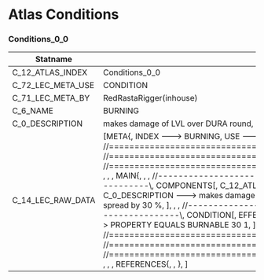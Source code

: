 

# Atlas Conditions





### Conditions_0_0
| Statname | Value | 
|  --  |  --  | 
| C_12_ATLAS_INDEX | Conditions_0_0 | 
| C_72_LEC_META_USE | CONDITION | 
| C_71_LEC_META_BY | RedRastaRigger(inhouse) | 
| C_6_NAME | BURNING | 
| C_0_DESCRIPTION | makes damage of LVL over DURA round, decrements damage each round, can spread by 30 % | 
| C_14_LEC_RAW_DATA | [META{,   INDEX ---> BURNING,   USE ---> CONDITION,   BY ---> RedRastaRigger(inhouse), }, , , , //==============================================================================\\, //==============================================================================\\, //==============================================================================\\, , , , MAIN{, , , //------------------------------------------------------------------------------\\,   COMPONENTS[,     C_12_ATLAS_INDEX ---> Conditions_0_0,     C_6_NAME ---> BURNING,     C_0_DESCRIPTION ---> makes damage of LVL over DURA round, decrements damage each round, can spread by 30 %, ], , , //------------------------------------------------------------------------------\\,   CONDITION[,     EFFECT:,       AFFECTING ---> C_57_HITPOINTS MOD -1,       SPREADING ---> PROPERTY EQUALS BURNABLE 30 1,   ], }, , , //==============================================================================\\, //==============================================================================\\, //==============================================================================\\, , , , REFERENCES{, , }, ] | 


